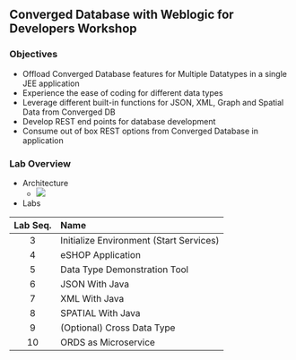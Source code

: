 ## Converged Database with Weblogic for Developers Workshop
### Objectives
* Offload Converged Database features for Multiple Datatypes in a single JEE application
* Experience the ease of coding for different data types
* Leverage different built-in functions for JSON, XML, Graph and Spatial Data from Converged DB
* Develop REST end points for database development
* Consume out of box REST options from Converged Database in application
### Lab Overview
* Architecture
  * ![](https://oracle.github.io/learning-library/developer-library/converged-db/converged-db-with-wls/intro/images/wls-cdb-lab-architecture.png)
* Labs 

|Lab Seq.| Name	 |
|:---:|:---|  
|3|Initialize Environment (Start Services)|	 
|4|eSHOP Application                      |
|5|Data Type Demonstration Tool           |
|6|JSON With Java	                        |
|7|XML With Java	                         |
|8|SPATIAL With Java                      |
|9|(Optional) Cross Data Type             |
|10|ORDS as Microservice                   |
